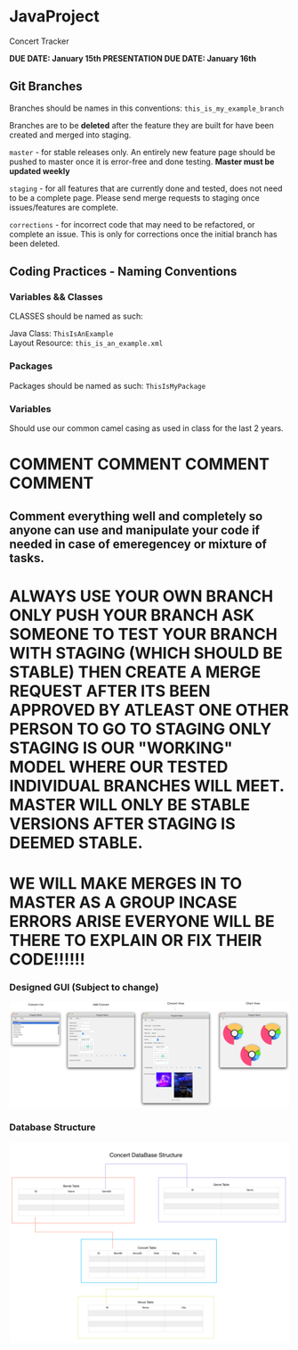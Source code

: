 # JavaProject
Concert Tracker 

**DUE DATE: January 15th 
PRESENTATION DUE DATE: January 16th**

## Git Branches
Branches should be names in this conventions:
`this_is_my_example_branch`

Branches are to be **deleted** after the feature they are built for have been created and merged into staging.

`master` - for stable releases only. An entirely new feature page should be pushed to master once it is error-free and done testing. **Master must be updated weekly**</br>

`staging` - for all features that are currently done and tested, does not need to be a complete page. Please send merge requests to staging once issues/features are complete.</br>

`corrections` - for incorrect code that may need to be refactored, or complete an issue. This is only for corrections once the initial branch has been deleted.</br>

## Coding Practices - Naming Conventions

### **Variables && Classes**
CLASSES should be named as such:

Java Class: `ThisIsAnExample` </br>
Layout Resource: `this_is_an_example.xml`

### **Packages**
Packages should be named as such:
`ThisIsMyPackage`

### **Variables**
Should use our common camel casing as used in class for the last 2 years.

# COMMENT COMMENT COMMENT COMMENT 
## Comment everything well and completely so anyone can use and manipulate your code if needed in case of emeregencey or mixture of tasks.

# ALWAYS USE YOUR OWN BRANCH ONLY PUSH YOUR BRANCH ASK SOMEONE TO TEST YOUR BRANCH WITH STAGING (WHICH SHOULD BE STABLE) THEN CREATE A MERGE REQUEST AFTER ITS BEEN APPROVED BY ATLEAST ONE OTHER PERSON TO GO TO STAGING ONLY STAGING IS OUR "WORKING" MODEL WHERE OUR TESTED INDIVIDUAL BRANCHES WILL MEET. MASTER WILL ONLY BE STABLE VERSIONS AFTER STAGING IS DEEMED STABLE.
# WE WILL MAKE MERGES IN TO MASTER AS A GROUP INCASE ERRORS ARISE EVERYONE WILL BE THERE TO EXPLAIN OR FIX THEIR CODE!!!!!!

### **Designed GUI (Subject to change)**
![alt text](Concert_UI.png "Designed GUI")

### **Database Structure**
![alt text](DataBase_Structure.png "Designed Database Structure")

